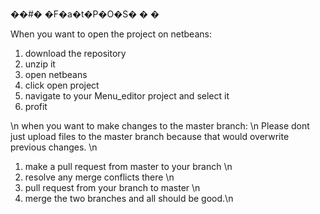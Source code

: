 ��#� �F�a�t�P�O�S�
�
�

When you want to open the project on netbeans:
1. download the repository
2. unzip it
3. open netbeans
4. click open project
5. navigate to your Menu_editor project and select it
6. profit

\n
when you want to make changes to the master branch: \n
Please dont just upload files to the master branch because that would overwrite previous changes. \n
1. make a pull request from master to your branch \n
2. resolve any merge conflicts there \n
3. pull request from your branch to master \n
4. merge the two branches and all should be good.\n
